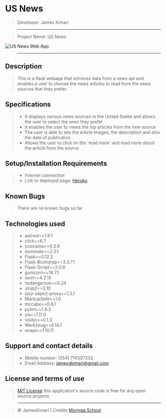 # US News

> Developer: James Kimari

> --------------------------------------------------------------------------------

> Project Name: US News

![US News Web App](/static/images/usnews.png)

> --------------------------------------------------------------------------------

## Description

> This is a flask webapp that retrieves data from a news api and enables a user to choose the news articles to read from the news sources that they prefer.

## Specifications
> - It displays various news sources in the United States and allows the user to select the ones they prefer
> - It enables the user to views the top articles from the new source
> - The user is able to see the article images, the description and also the date of publication
> - Allows the user to click on the 'read more' and read more about the article from the source

## Setup/Installation Requirements

> - Internet connection
> - Link to deployed page: [Heroku]()

## Known Bugs

> There are no known bugs so far

## Technologies used

> - astroid==1.6.1
> - click==6.7
> - colorama==0.3.9
> - dominate==2.3.1
> - Flask==0.12.2
> - Flask-Bootstrap==3.3.7.1
> - Flask-Script==2.0.6
> - gunicorn==19.7.1
> - isort==4.2.15
> - itsdangerous==0.24
> - Jinja2==2.10
> - lazy-object-proxy==1.3.1
> - MarkupSafe==1.0
> - mccabe==0.6.1
> - pylint==1.8.2
> - six==1.11.0
> - visitor==0.1.3
> - Werkzeug==0.14.1
> - wrapt==1.10.11


## Support and contact details

> - Mobile number: (254) 714307232
> - Email Address: jamesgkimari@gmail.com

## License and terms of use

> [MIT License](license) this application's source code is free for any open source projects

> --------------------------------------------------------------------------------

> © JamesKimari | Credits [Moringa School](https://moringaschool.com/)
